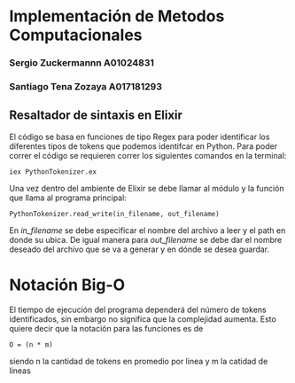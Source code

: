 # Implementación de Metodos Computacionales
### Sergio Zuckermannn A01024831
### Santiago Tena Zozaya A017181293

## Resaltador de sintaxis en Elixir

El código se basa en funciones de tipo Regex para poder identificar los diferentes tipos de tokens que podemos identifcar en Python. Para poder correr el código se requieren correr los siguientes comandos en la terminal:

    iex PythonTokenizer.ex

Una vez dentro del ambiente de Elixir se debe llamar al módulo y la función que llama al programa principal:

    PythonTokenizer.read_write(in_filename, out_filename)

En _in\_filename_ se debe especificar el nombre del archivo a leer y el path en donde su ubica. De igual manera para _out\_filename_ se debe dar el nombre deseado del archivo que se va a generar y en dónde se desea guardar.

# Notación Big-O
El tiempo de ejecución del programa dependerá del número de tokens identificados, sin embargo no significa que la complejidad aumenta. Esto quiere decir que la notación para las funciones es de 
    
    O = (n * m)
siendo n la cantidad de tokens en promedio por linea y m la catidad de lineas
